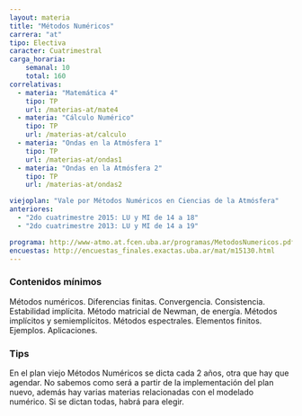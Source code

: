 ```yaml
---
layout: materia
title: "Métodos Numéricos"
carrera: "at"
tipo: Electiva
caracter: Cuatrimestral
carga_horaria: 
    semanal: 10
    total: 160
correlativas:
  - materia: "Matemática 4"
    tipo: TP
    url: /materias-at/mate4
  - materia: "Cálculo Numérico"
    tipo: TP
    url: /materias-at/calculo
  - materia: "Ondas en la Atmósfera 1"
    tipo: TP
    url: /materias-at/ondas1
  - materia: "Ondas en la Atmósfera 2"
    tipo: TP
    url: /materias-at/ondas2

viejoplan: "Vale por Métodos Numéricos en Ciencias de la Atmósfera"
anteriores:
  - "2do cuatrimestre 2015: LU y MI de 14 a 18"
  - "2do cuatrimestre 2013: LU y MI de 14 a 19"

programa: http://www-atmo.at.fcen.uba.ar/programas/MetodosNumericos.pdf
encuestas: http://encuestas_finales.exactas.uba.ar/mat/m15130.html
---
```


### Contenidos mínimos
Métodos numéricos. Diferencias finitas. Convergencia. Consistencia. Estabilidad implícita. Método matricial de Newman, de energía. Métodos implícitos y semiemplícitos. Métodos espectrales. Elementos finitos. Ejemplos. Aplicaciones.

### Tips
En el plan viejo Métodos Numéricos se dicta cada 2 años, otra que hay que agendar. No sabemos como será a partir de la implementación del plan nuevo, además hay varias materias relacionadas con el modelado numérico. Si se dictan todas, habrá para elegir. 